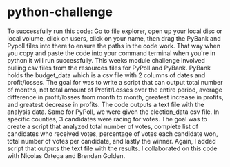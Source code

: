 # python-challenge
To successfully run this code: Go to file explorer, open up your local disc or local volume, click on users, click on your name, then drag the PyBank and Pypoll files into there to ensure the paths in the code work. That way when you copy and paste the code into your command terminal when you're in python it will run successfully. 
This weeks module challenge involved pulling csv files from the resources files for PyPoll and PyBank. PyBank holds the budget_data which is a csv file with 2 columns of dates and profit/losses. The goal for was to write a script that can output total number of months, net total amount of Profit/Losses over the entire period, average difference in profit/losses from month to month, greatest increase in profits, and greatest decrease in profits. The code outputs a text file with the analysis data. Same for PyPoll, we were given the election_data csv file. In specific counties, 3 candidates were racing for votes. The goal was to create a script that analyzed total number of votes, complete list of candidates who received votes, percentage of votes each candidate won, total number of votes per candidate, and lastly the winner. Again, I added script that outputs the text file with the results.
I collaborated on this code with Nicolas Ortega and Brendan Golden. 
